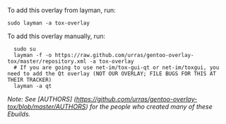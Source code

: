 To add this overlay from layman, run:

```sudo layman -a tox-overlay```

To add this overlay manually, run:

```
  sudo su
  layman -f -o https://raw.github.com/urras/gentoo-overlay-tox/master/repository.xml -a tox-overlay
  # If you are going to use net-im/tox-gui-qt or net-im/toxgui, you need to add the Qt overlay (NOT OUR OVERLAY; FILE BUGS FOR THIS AT THEIR TRACKER)
  layman -a qt
```

*Note: See [AUTHORS] (https://github.com/urras/gentoo-overlay-tox/blob/master/AUTHORS) for the people who created many of  these Ebuilds.*
